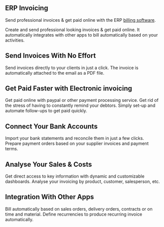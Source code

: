 ERP Invoicing
--------------

Send professional invoices & get paid online with the ERP
<a href="https://www.erp.com/page/billing">billing software</a>.

Create and send professional looking invoices & get paid online. It
automatically integrates with other apps to bill automatically based on your
activities.

Send Invoices With No Effort
----------------------------

Send invoices directly to your clients in just a click. The invoice is
automatically attached to the email as a PDF file.

Get Paid Faster with Electronic invoicing
-----------------------------------------

Get paid online with paypal or other payment processing service. Get rid of the
stress of having to constantly remind your debtors. Simply set-up and automate
follow-ups to get paid quickly.

Connect Your Bank Accounts
--------------------------

Import your bank statements and reconcile them in just a few clicks. Prepare
payment orders based on your supplier invoices and payment terms.

Analyse Your Sales & Costs
--------------------------

Get direct access to key information with dynamic and customizable dashboards.
Analyse your invoicing by product, customer, salesperson, etc.

Integration With Other Apps
---------------------------

Bill automatically based on sales orders, delivery orders, contracts or on time
and material. Define recurrencies to produce recurring invoice automatically.

